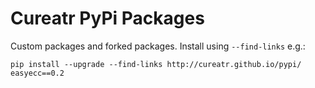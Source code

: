# Cureatr PyPi Packages

Custom packages and forked packages. Install using `--find-links` e.g.:

```pip install --upgrade --find-links http://cureatr.github.io/pypi/ easyecc==0.2```
